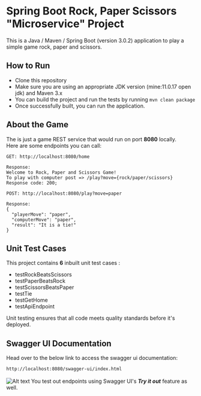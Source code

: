 # Spring Boot Rock, Paper Scissors "Microservice" Project

This is a Java / Maven / Spring Boot (version 3.0.2) application to play a simple game rock, paper and scissors.

## How to Run
* Clone this repository
* Make sure you are using an appropriate JDK version (mine:11.0.17 open jdk) and Maven 3.x
* You can build the project and run the tests by running ```mvn clean package```
* Once successfully built, you can run the application.

## About the Game
The is just a game REST service that would run on port **8080** locally. 
<br>
Here are some endpoints you can call:
```
GET: http://localhost:8080/home

Response:
Welcome to Rock, Paper and Scissors Game!
To play with computer post => /play?move={rock/paper/scissors}
Response code: 200;
```

```
POST: http://localhost:8080/play?move=paper

Response:
{
  "playerMove": "paper",
  "computerMove": "paper",
  "result": "It is a tie!"
}
```

## Unit Test Cases
This project contains **6** inbuilt unit test cases :
* testRockBeatsScissors
* testPaperBeatsRock
* testScissorsBeatsPaper
* testTie
* testGetHome
* testApiEndpoint

Unit testing ensures that all code meets quality standards before it's deployed.

## Swagger UI Documentation
Head over to the below link to access the swagger ui documentation: <br>

```http://localhost:8080/swagger-ui/index.html```
<br>
<br>
![Alt text](screenshots/swagger_doc.png?raw=true "Swagger UI")
You test out endpoints using Swagger UI's ***Try it out*** feature as well.